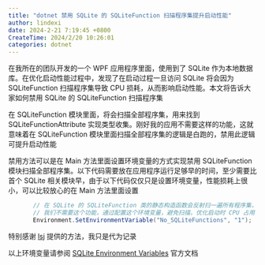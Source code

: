```yaml
---
title: "dotnet 禁用 SQLite 的 SQLiteFunction 扫描程序集提升启动性能"
author: lindexi
date: 2024-2-21 7:19:45 +0800
CreateTime: 2024/2/20 10:26:01
categories: dotnet
---
```


在我所在的团队开发的一个 WPF 应用程序里面，使用到了 SQLite 作为本地数据库。在优化启动性能过程中，发现了在启动过程一旦访问 SQLite 将会因为 SQLiteFunction 扫描程序集导致 CPU 损耗，从而影响启动性能。本文将告诉大家如何禁用 SQLite 的 SQLiteFunction 扫描程序集

<!--more-->


<!-- CreateTime:2024/2/20 10:26:01 -->

<!-- 发布 -->
<!-- 博客 -->

在 SQLiteFunction 模块里面，将会扫描全部程序集，用来找到 SQLiteFunctionAttribute 实现类型收集。刚好我的应用不需要这样的功能，这就意味着在 SQLiteFunction 模块里面扫描全部程序集的逻辑是白跑的，禁用此逻辑可提升启动性能

禁用方法可以是在 Main 方法里面设置环境变量的方式实现禁用 SQLiteFunction 模块扫描全部程序集。以下代码需要放在应用程序运行足够早的时间，至少需要比首个 SQLite 相关模块早，由于以下代码仅仅只是设置环境变量，性能损耗上很小，可以比较放心的在 Main 方法里面设置

```csharp
       // 在 SQLite 的 SQLiteFunction 类的静态构造函数会反射扫一遍所有程序集，找 SQLiteFunctionAttribute 特性
       // 我们不需要这个功能，通过配置这个环境变量，避免扫描，优化启动时 CPU 占用
       Environment.SetEnvironmentVariable("No_SQLiteFunctions", "1");
```

特别感谢 [lsj](https://blog.sdlsj.net/ ) 提供的方法，我只是代为记录

以上环境变量请参阅 [SQLite Environment Variables](https://system.data.sqlite.org/index.html/doc/216889c23b/Doc/Extra/Provider/environment.html ) 官方文档
